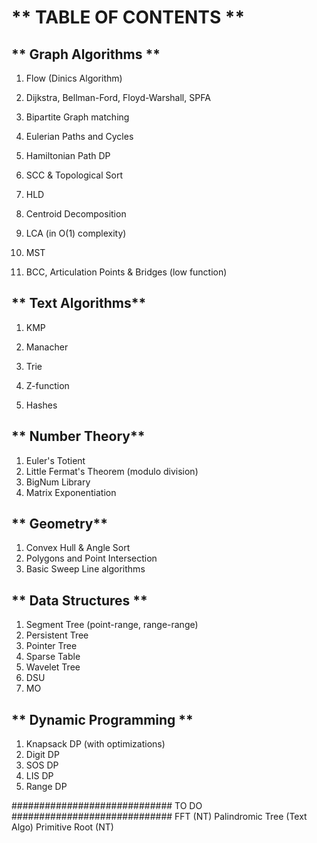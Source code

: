 #                     ** TABLE OF CONTENTS **

## ** Graph Algorithms **
1) Flow (Dinics Algorithm)
2) Dijkstra, Bellman-Ford, Floyd-Warshall, SPFA
3) Bipartite Graph matching
4) Eulerian Paths and Cycles
5) Hamiltonian Path DP

5) SCC & Topological Sort
6) HLD
7) Centroid Decomposition
8) LCA (in O(1) complexity)
9) MST
10) BCC, Articulation Points & Bridges (low function)

## ** Text Algorithms**
1) KMP
2) Manacher
3) Trie

4) Z-function
5) Hashes

## ** Number Theory**
1) Euler's Totient
2) Little Fermat's Theorem (modulo division)
4) BigNum Library
5) Matrix Exponentiation

## ** Geometry**
1) Convex Hull & Angle Sort
2) Polygons and Point Intersection
3) Basic Sweep Line algorithms

## ** Data Structures **
1) Segment Tree (point-range, range-range)
2) Persistent Tree
3) Pointer Tree
4) Sparse Table
5) Wavelet Tree
6) DSU
7) MO


## ** Dynamic Programming **
1) Knapsack DP (with optimizations)
2) Digit DP
3) SOS DP
4) LIS DP
5) Range DP



############################# TO DO #############################
FFT (NT)
Palindromic Tree (Text Algo)
Primitive Root (NT)
